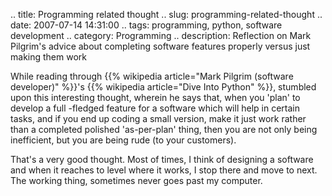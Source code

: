 .. title: Programming related thought
.. slug: programming-related-thought
.. date: 2007-07-14 14:31:00
.. tags: programming, python, software development
.. category: Programming
.. description: Reflection on Mark Pilgrim's advice about completing software features properly versus just making them work

While reading through {{% wikipedia article="Mark Pilgrim (software developer)" %}}'s {{% wikipedia article="Dive Into Python" %}}, stumbled upon this
interesting thought, wherein he says that, when you 'plan' to develop a full
-fledged feature for a software which will help in certain tasks, and if you
end up coding a small version, make it just work rather than a completed polished 'as-per-plan' thing, then you are not only being inefficient, but you are
being rude (to your customers).

That's a very good thought. Most of times, I think of designing a software and
when it reaches to level where it works, I stop there and move to next. The
working thing, sometimes never goes past my computer.
